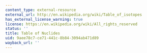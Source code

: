 ```yaml
---
content_type: external-resource
external_url: http://en.wikipedia.org/wiki/Table_of_isotopes
has_external_license_warning: true
license: https://en.wikipedia.org/wiki/All_rights_reserved
status: ''
title: Table of Nuclides
uid: 9aee78c7-ce71-441c-8b84-3094ab471d89
wayback_url: ''
---
```

